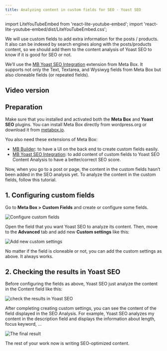 ```yaml
---
title: Analyzing content in custom fields for SEO - Yoast SEO
---
```


import LiteYouTubeEmbed from 'react-lite-youtube-embed';
import 'react-lite-youtube-embed/dist/LiteYouTubeEmbed.css';

We will use custom fields to add extra information for the posts / products. It also can be indexed by search engines along with the posts/products content, so we should add them to the content analysis of Yoast SEO to know if it is good for SEO or not.

We’ll use the [MB Yoast SEO Integration](https://metabox.io/plugins/meta-box-yoast-seo/) extension from Meta Box. It supports not only the Text, Textarea, and Wysiwyg fields from Meta Box but also cloneable fields (or repeated fields).

## Video version

<LiteYouTubeEmbed id='hI8rwrz3nyI' />

## Preparation

Make sure that you installed and activated both the **Meta Box** and **Yoast SEO** plugins. You can install Meta Box directly from wordpress.org or download it from [metabox.io](https://metabox.io/).

You also need these extensions of Meta Box:

* [MB Builder](https://metabox.io/plugins/meta-box-builder/): to have a UI on the back end to create custom fields easily.
* [MB Yoast SEO Integration](https://metabox.io/plugins/meta-box-yoast-seo/): to add content of custom fields to Yoast SEO Content Analysis to have a better/correct SEO score.

Now, when you go to a post or page, the content in the custom fields hasn’t been added in the SEO analysis yet. To analyze the content in the custom fields, follow this tutorial.

## 1. Configuring custom fields

Go to **Meta Box > Custom Fields** and create or configure some fields.

![Configure custom fields](https://imgur.elightup.com/T3t0fpP.png)

Open the field that you want Yoast SEO to analyze its content. Then, move to the **Advanced** tab and add new **Custom settings** like this:

![Add new custom settings](https://imgur.elightup.com/ptzcLIQ.png)

No matter if the field is cloneable or not, you can add the custom settings as above. It always works.

## 2. Checking the results in Yoast SEO

Before configuring the fields as above, Yoast SEO just analyze the content in the Content field like this:

![check the results in Yoast SEO](https://imgur.elightup.com/CucAdNM.png)

After completing creating custom settings, you can see the content of the field displayed in the SEO Analysis. For example, Yoast SEO analyzes my content in the description field and displays the information about length, focus keyword, …

![The final result](https://imgur.elightup.com/v4dOA0l.png)

The rest of your work now is writing SEO-optimized content.

